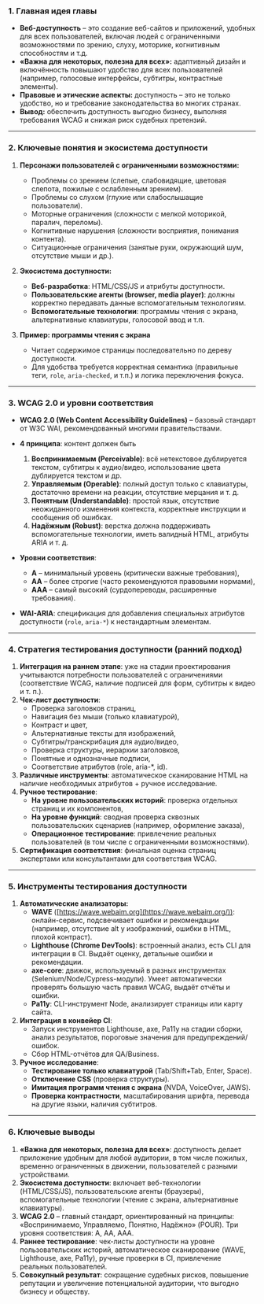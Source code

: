 ### 1. Главная идея главы

- **Веб-доступность** – это создание веб-сайтов и приложений, удобных для всех пользователей, включая людей с ограниченными возможностями по зрению, слуху, моторике, когнитивным способностям и т.д.
- **«Важна для некоторых, полезна для всех»:** адаптивный дизайн и включённость повышают удобство для всех пользователей (например, голосовые интерфейсы, субтитры, контрастные элементы).
- **Правовые и этические аспекты:** доступность – это не только удобство, но и требование законодательства во многих странах.
- **Вывод:** обеспечить доступность выгодно бизнесу, выполняя требования WCAG и снижая риск судебных претензий.

---

### 2. Ключевые понятия и экосистема доступности

1. **Персонажи пользователей с ограниченными возможностями:**
    
    - Проблемы со зрением (слепые, слабовидящие, цветовая слепота, пожилые с ослабленным зрением).
    - Проблемы со слухом (глухие или слабослышащие пользователи).
    - Моторные ограничения (сложности с мелкой моторикой, паралич, переломы).
    - Когнитивные нарушения (сложности восприятия, понимания контента).
    - Ситуационные ограничения (занятые руки, окружающий шум, отсутствие мыши и др.).
2. **Экосистема доступности:**
    
    - **Веб-разработка**: HTML/CSS/JS и атрибуты доступности.
    - **Пользовательские агенты (browser, media player)**: должны корректно передавать данные вспомогательным технологиям.
    - **Вспомогательные технологии**: программы чтения с экрана, альтернативные клавиатуры, голосовой ввод и т.п.
3. **Пример: программы чтения с экрана**
    
    - Читает содержимое страницы последовательно по дереву доступности.
    - Для удобства требуется корректная семантика (правильные теги, `role`, `aria-checked`, и т.п.) и логика переключения фокуса.

---

### 3. WCAG 2.0 и уровни соответствия

- **WCAG 2.0 (Web Content Accessibility Guidelines)** – базовый стандарт от W3C WAI, рекомендованный многими правительствами.
    
- **4 принципа**: контент должен быть
    
    1. **Воспринимаемым (Perceivable)**: всё нетекстовое дублируется текстом, субтитры к аудио/видео, использование цвета дублируется текстом и др.
    2. **Управляемым (Operable)**: полный доступ только с клавиатуры, достаточно времени на реакции, отсутствие мерцания и т. д.
    3. **Понятным (Understandable)**: простой язык, отсутствие неожиданного изменения контекста, корректные инструкции и сообщения об ошибках.
    4. **Надёжным (Robust)**: верстка должна поддерживать вспомогательные технологии, иметь валидный HTML, атрибуты ARIA и т. д.
- **Уровни соответствия**:
    
    - **A** – минимальный уровень (критически важные требования),
    - **AA** – более строгие (часто рекомендуются правовыми нормами),
    - **AAA** – самый высокий (сурдопереводы, расширенные требования).
- **WAI-ARIA**: спецификация для добавления специальных атрибутов доступности (`role`, `aria-*`) к нестандартным элементам.
    

---

### 4. Стратегия тестирования доступности (ранний подход)

1. **Интеграция на раннем этапе**: уже на стадии проектирования учитываются потребности пользователей с ограничениями (соответствие WCAG, наличие подпиcей для форм, субтитры к видео и т. п.).
2. **Чек-лист доступности**:
    - Проверка заголовков страниц,
    - Навигация без мыши (только клавиатурой),
    - Контраст и цвет,
    - Альтернативные тексты для изображений,
    - Субтитры/транскрибация для аудио/видео,
    - Проверка структуры, иерархии заголовков,
    - Понятные и однозначные подписи,
    - Соответствие атрибутов (role, aria-*, id).
3. **Различные инструменты**: автоматическое сканирование HTML на наличие необходимых атрибутов + ручное исследование.
4. **Ручное тестирование**:
    - **На уровне пользовательских историй**: проверка отдельных страниц и их компонентов,
    - **На уровне функций**: сводная проверка сквозных пользовательских сценариев (например, оформление заказа),
    - **Операционное тестирование**: привлечение реальных пользователей (в том числе с ограниченными возможностями).
5. **Сертификация соответствия**: финальная оценка страниц экспертами или консультантами для соответствия WCAG.

---

### 5. Инструменты тестирования доступности

1. **Автоматические анализаторы:**
    - **WAVE** ([https://wave.webaim.org](https://wave.webaim.org/)): онлайн-сервис, подсвечивает ошибки и рекомендации (например, отсутствие alt у изображений, ошибки в HTML, плохой контраст).
    - **Lighthouse (Chrome DevTools)**: встроенный анализ, есть CLI для интеграции в CI. Выдаёт оценку, детальные ошибки и рекомендации.
    - **axe-core**: движок, используемый в разных инструментах (Selenium/Node/Cypress-модули). Умеет автоматически проверять большую часть правил WCAG, выдаёт отчёты и ошибки.
    - **Pa11y**: CLI-инструмент Node, анализирует страницы или карту сайта.
2. **Интеграция в конвейер CI**:
    - Запуск инструментов Lighthouse, axe, Pa11y на стадии сборки, анализ результатов, пороговые значения для предупреждений/ошибок.
    - Сбор HTML-отчётов для QA/Business.
3. **Ручное исследование**:
    - **Тестирование только клавиатурой** (Tab/Shift+Tab, Enter, Space).
    - **Отключение CSS** (проверка структуры).
    - **Имитация программ чтения с экрана** (NVDA, VoiceOver, JAWS).
    - **Проверка контрастности**, масштабирования шрифта, перевода на другие языки, наличия субтитров.

---

### 6. Ключевые выводы

1. **«Важна для некоторых, полезна для всех»**: доступность делает приложение удобным для любой аудитории, в том числе пожилых, временно ограниченных в движении, пользователей с разными устройствами.
2. **Экосистема доступности**: включает веб-технологии (HTML/CSS/JS), пользовательские агенты (браузеры), вспомогательные технологии (чтение с экрана, альтернативные клавиатуры).
3. **WCAG 2.0** – главный стандарт, ориентированный на принципы: «Воспринимаемо, Управляемо, Понятно, Надёжно» (POUR). Три уровня соответствия: A, AA, AAA.
4. **Раннее тестирование**: чек-листы доступности на уровне пользовательских историй, автоматическое сканирование (WAVE, Lighthouse, axe, Pa11y), ручные проверки в CI, привлечение реальных пользователей.
5. **Совокупный результат**: сокращение судебных рисков, повышение репутации и увеличение потенциальной аудитории, что выгодно бизнесу и обществу.